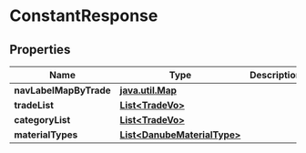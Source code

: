 

# ConstantResponse


## Properties

Name | Type | Description | Notes
------------ | ------------- | ------------- | -------------
**navLabelMapByTrade** | [**java.util.Map**](java.util.Map.md) |  |  [optional]
**tradeList** | [**List&lt;TradeVo&gt;**](TradeVo.md) |  |  [optional]
**categoryList** | [**List&lt;TradeVo&gt;**](TradeVo.md) |  |  [optional]
**materialTypes** | [**List&lt;DanubeMaterialType&gt;**](DanubeMaterialType.md) |  |  [optional]



